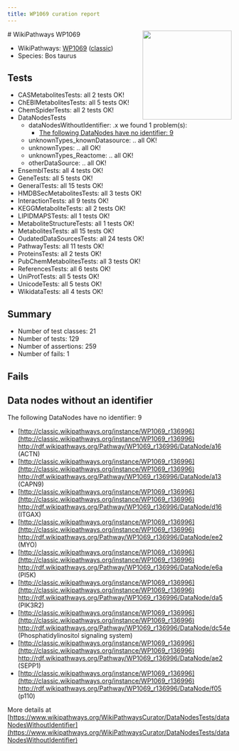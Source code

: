 ```yaml
---
title: WP1069 curation report
---
```


<img style="float: right; width: 200px" src="https://upload.wikimedia.org/wikipedia/commons/thumb/8/83/Wplogo_with_text_500.png/640px-Wplogo_with_text_500.png" />
# WikiPathways WP1069

* WikiPathways: [WP1069](https://wikipathways.org/pathways/WP1069) ([classic](https://classic.wikipathways.org/instance/WP1069))
* Species: Bos taurus
## Tests
* CASMetabolitesTests: all 2 tests OK!
* ChEBIMetabolitesTests: all 5 tests OK!
* ChemSpiderTests: all 2 tests OK!
* DataNodesTests
    * dataNodesWithoutIdentifier: .x we found 1 problem(s):
        * [The following DataNodes have no identifier: 9](#d2d32fa8)
    * unknownTypes_knownDatasource: .. all OK!
    * unknownTypes: .. all OK!
    * unknownTypes_Reactome: .. all OK!
    * otherDataSource: .. all OK!
* EnsemblTests: all 4 tests OK!
* GeneTests: all 5 tests OK!
* GeneralTests: all 15 tests OK!
* HMDBSecMetabolitesTests: all 3 tests OK!
* InteractionTests: all 9 tests OK!
* KEGGMetaboliteTests: all 2 tests OK!
* LIPIDMAPSTests: all 1 tests OK!
* MetaboliteStructureTests: all 1 tests OK!
* MetabolitesTests: all 15 tests OK!
* OudatedDataSourcesTests: all 24 tests OK!
* PathwayTests: all 11 tests OK!
* ProteinsTests: all 2 tests OK!
* PubChemMetabolitesTests: all 3 tests OK!
* ReferencesTests: all 6 tests OK!
* UniProtTests: all 5 tests OK!
* UnicodeTests: all 5 tests OK!
* WikidataTests: all 4 tests OK!


## Summary

* Number of test classes: 21
* Number of tests: 129
* Number of assertions: 259
* Number of fails: 1

## Fails

<a name="d2d32fa8" />

## Data nodes without an identifier

The following DataNodes have no identifier: 9

* [http://classic.wikipathways.org/instance/WP1069_r136996](http://classic.wikipathways.org/instance/WP1069_r136996) http://rdf.wikipathways.org/Pathway/WP1069_r136996/DataNode/a16 (ACTN)
* [http://classic.wikipathways.org/instance/WP1069_r136996](http://classic.wikipathways.org/instance/WP1069_r136996) http://rdf.wikipathways.org/Pathway/WP1069_r136996/DataNode/a13 (CAPN9)
* [http://classic.wikipathways.org/instance/WP1069_r136996](http://classic.wikipathways.org/instance/WP1069_r136996) http://rdf.wikipathways.org/Pathway/WP1069_r136996/DataNode/d16 (ITGAX)
* [http://classic.wikipathways.org/instance/WP1069_r136996](http://classic.wikipathways.org/instance/WP1069_r136996) http://rdf.wikipathways.org/Pathway/WP1069_r136996/DataNode/ee2 (MYO)
* [http://classic.wikipathways.org/instance/WP1069_r136996](http://classic.wikipathways.org/instance/WP1069_r136996) http://rdf.wikipathways.org/Pathway/WP1069_r136996/DataNode/e6a (PI5K)
* [http://classic.wikipathways.org/instance/WP1069_r136996](http://classic.wikipathways.org/instance/WP1069_r136996) http://rdf.wikipathways.org/Pathway/WP1069_r136996/DataNode/da5 (PIK3R2)
* [http://classic.wikipathways.org/instance/WP1069_r136996](http://classic.wikipathways.org/instance/WP1069_r136996) http://rdf.wikipathways.org/Pathway/WP1069_r136996/DataNode/dc54e (Phosphatidylinositol
signaling system)
* [http://classic.wikipathways.org/instance/WP1069_r136996](http://classic.wikipathways.org/instance/WP1069_r136996) http://rdf.wikipathways.org/Pathway/WP1069_r136996/DataNode/ae2 (SEPP1)
* [http://classic.wikipathways.org/instance/WP1069_r136996](http://classic.wikipathways.org/instance/WP1069_r136996) http://rdf.wikipathways.org/Pathway/WP1069_r136996/DataNode/f05 (p110)


More details at [https://www.wikipathways.org/WikiPathwaysCurator/DataNodesTests/dataNodesWithoutIdentifier](https://www.wikipathways.org/WikiPathwaysCurator/DataNodesTests/dataNodesWithoutIdentifier)

